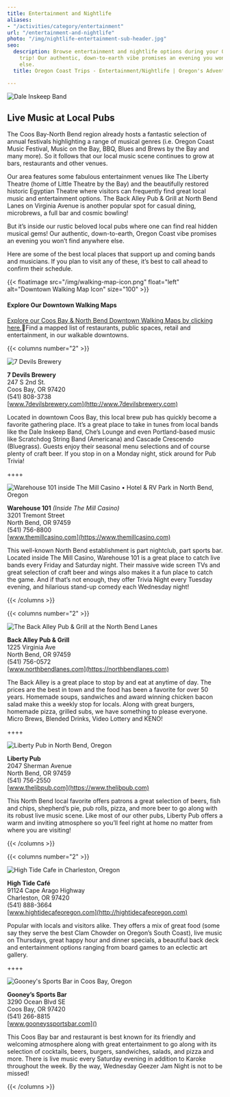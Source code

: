 ```yaml
---
title: Entertainment and Nightlife
aliases:
- "/activities/category/entertainment"
url: "/entertainment-and-nightlife"
photo: "/img/nightlife-entertainment-sub-header.jpg"
seo:
  description: Browse entertainment and nightlife options during your Oregon Coast
    trip! Our authentic, down-to-earth vibe promises an evening you won’t find anywhere
    else.
  title: Oregon Coast Trips - Entertainment/Nightlife | Oregon's Adventure Coast

---
```

![Dale Inskeep Band](/img/enterainment-top-header.jpg)

## Live Music at Local Pubs

The Coos Bay-North Bend region already hosts a fantastic selection of annual festivals highlighting a range of musical genres (i.e. Oregon Coast Music Festival, Music on the Bay, BBQ, Blues and Brews by the Bay and many more). So it follows that our local music scene continues to grow at bars, restaurants and other venues.

Our area features some fabulous entertainment venues like The Liberty Theatre (home of Little Theatre by the Bay) and the beautifully restored historic Egyptian Theatre where visitors can frequently find great local music and entertainment options. The Back Alley Pub & Grill at North Bend Lanes on Virginia Avenue is another popular spot for casual dining, microbrews, a full bar and cosmic bowling!

But it’s inside our rustic beloved local pubs where one can find real  hidden musical gems! Our authentic, down-to-earth, Oregon Coast vibe promises an evening you won’t find anywhere else.

Here are some of the best local places that support up and coming bands and musicians. If you plan to visit any of these, it’s best to call ahead to confirm their schedule.

{{< floatimage src="/img/walking-map-icon.png" float="left" alt="Downtown Walking Map Icon" size="100" >}}

#### Explore Our Downtown Walking Maps

[Explore our Coos Bay & North Bend Downtown Walking Maps by clicking here.](/img/walking-map-cbnb.pdf)Find a mapped list of restaurants, public spaces, retail and entertainment, in our walkable downtowns.
<div style="clear:both"></div>

{{< columns number="2" >}}

![7 Devils Brewery](/img/ent-seven-devils.jpg)

**7 Devils Brewery**  
247 S 2nd St.  
Coos Bay, OR 97420  
(541) 808-3738  
[www.7devilsbrewery.com](http://www.7devilsbrewery.com)

Located in downtown Coos Bay, this local brew pub has quickly become a favorite gathering place. It’s a great place to take in tunes from local bands like the Dale Inskeep Band, Che’s Lounge and even Portland-based music like Scratchdog String Band (Americana) and Cascade Crescendo (Bluegrass). Guests enjoy their seasonal menu selections and of course plenty of craft beer. If you stop in on a Monday night, stick around for Pub Trivia!

\++++

![Warehouse 101 inside The Mill Casino • Hotel & RV Park in North Bend, Oregon](/img/ent-warehouse-101.jpg)

**Warehouse 101** _(Inside The Mill Casino)_  
3201 Tremont Street  
North Bend, OR  97459  
(541) 756-8800  
[www.themillcasino.com](https://www.themillcasino.com)

This well-known North Bend establishment is part nightclub, part sports bar. Located inside The Mill Casino, Warehouse 101 is a great place to catch live bands every Friday and Saturday night. Their massive wide screen TVs and great selection of craft beer and wings also makes it a fun place to catch the game. And if that’s not enough, they offer Trivia Night every Tuesday evening, and hilarious stand-up comedy each Wednesday night!

{{< /columns >}}

{{< columns number="2" >}}

![The Back Alley Pub & Grill at the North Bend Lanes](/img/back-alley-pub-food-image.jpg)

**Back Alley Pub & Grill**  
1225 Virginia Ave  
North Bend, OR 97459  
(541) 756-0572  
[www.northbendlanes.com](https://northbendlanes.com)

The Back Alley is a great place to stop by and eat at anytime of day. The prices are the best in town and the food has been a favorite for over 50 years. Homemade soups, sandwiches and award winning chicken bacon salad make this a weekly stop for locals. Along with great burgers, homemade pizza, grilled subs, we have something to please everyone. Micro Brews, Blended Drinks, Video Lottery and KENO!

\++++

![Liberty Pub in North Bend, Oregon](/img/ent-liberty-pub.jpg)

**Liberty Pub**  
2047 Sherman Avenue  
North Bend, OR  97459  
(541) 756-2550  
[www.thelibpub.com](https://www.thelibpub.com)

This North Bend local favorite offers patrons a great selection of beers, fish and chips, shepherd’s pie, pub rolls, pizza, and more beer to go along with its robust live music scene. Like most of our other pubs, Liberty Pub offers a warm and inviting atmosphere so you’ll feel right at home no matter from where you are visiting!

{{< /columns >}}

{{< columns number="2" >}}

![High Tide Cafe in Charleston, Oregon](/img/ent-high-tide-cafe.jpg)

**High Tide Café**  
91124 Cape Arago Highway  
Charleston, OR   97420  
(541) 888-3664  
[www.hightidecafeoregon.com](http://hightidecafeoregon.com)

Popular with locals and visitors alike. They offers a mix of great food (some say they serve the best Clam Chowder on Oregon’s South Coast), live music on Thursdays, great happy hour and dinner specials, a beautiful back deck and entertainment options ranging from board games to an eclectic art gallery.

\++++

![Gooney's Sports Bar in Coos Bay, Oregon](/img/ent-gooneys.jpg)

**Gooney’s Sports Bar**  
3290 Ocean Blvd SE   
Coos Bay, OR 97420  
(541) 266-8815  
[www.gooneyssportsbar.com]()

This Coos Bay bar and restaurant is best known for its friendly and welcoming atmosphere along with great entertainment to go along with its selection of cocktails, beers, burgers, sandwiches, salads, and pizza and more. There is live music every Saturday evening in addition to Karoke throughout the week. By the way, Wednesday Geezer Jam Night is not to be missed!

{{< /columns >}}
